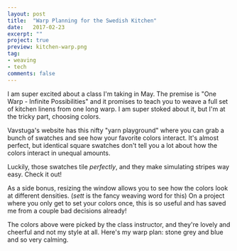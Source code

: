 ```yaml
---
layout: post
title:  "Warp Planning for the Swedish Kitchen"
date:   2017-02-23
excerpt: ""
project: true
preview: kitchen-warp.png
tag:
- weaving
- tech
comments: false
---
```


I am super excited about a class I'm taking in May. The premise is "One Warp - Infinite Possibilities" and it promises to teach you to weave a full set of kitchen linens from one long warp. I am super stoked about it, but I'm at the tricky part, choosing colors.

Vavstuga's website has this nifty "yarn playground" where you can grab a bunch of swatches and see how your favorite colors interact. It's almost perfect, but identical square swatches don't tell you a lot about how the colors interact in unequal amounts. 

Luckily, those swatches tile *perfectly*, and they make simulating stripes way easy. Check it out!  

<script async src="//jsfiddle.net/hacLgmfw/7/embed/result/"></script>

As a side bonus, resizing the window allows you to see how the colors look at different densities. (*sett* is the fancy weaving word for this) On a project where you only get to set your colors once, this is so useful and has saved me from a couple bad decisions already! 


The colors above were picked by the class instructor, and they're lovely and cheerful and not my style at all. Here's my warp plan: stone grey and blue and so very calming. 
<script async src="//jsfiddle.net/96n84mov/3/embed/result/"></script>

